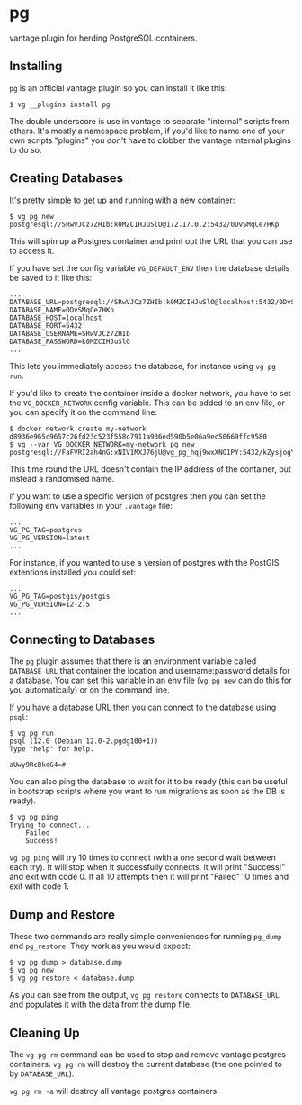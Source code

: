 # pg

vantage plugin for herding PostgreSQL containers.

## Installing

`pg` is an official vantage plugin so you can install it like this:

    $ vg __plugins install pg

The double underscore is use in vantage to separate "internal" scripts from others. It's mostly a namespace problem, if you'd like to name one of your own scripts "plugins" you don't have to clobber the vantage internal plugins to do so.

## Creating Databases

It's pretty simple to get up and running with a new container:

    $ vg pg new
    postgresql://SRwVJCz7ZHIb:k0MZCIHJuSlO@172.17.0.2:5432/0DvSMqCe7HKp

This will spin up a Postgres container and print out the URL that you can use to access it.

If you have set the config variable `VG_DEFAULT_ENV` then the database details be saved to it like this:

    ...
    DATABASE_URL=postgresql://SRwVJCz7ZHIb:k0MZCIHJuSlO@localhost:5432/0DvSMqCe7HKp
    DATABASE_NAME=0DvSMqCe7HKp
    DATABASE_HOST=localhost
    DATABASE_PORT=5432
    DATABASE_USERNAME=SRwVJCz7ZHIb
    DATABASE_PASSWORD=k0MZCIHJuSlO
    ...

This lets you immediately access the database, for instance using `vg pg run`.

If you'd like to create the container inside a docker network, you have to set the `VG_DOCKER_NETWORK` config variable. This can be added to an env file, or you can specify it on the command line:

    $ docker network create my-network
    d8936e965c9657c26fd23c523f558c7911a936ed590b5e06a9ec50669ffc9580
    $ vg --var VG_DOCKER_NETWORK=my-network pg new
    postgresql://FaFVRI2ah4nG:xNIV1MXJ76jU@vg_pg_hqj9wxXNO1PY:5432/kZysjogYtPog

This time round the URL doesn't contain the IP address of the container, but instead a randomised name.

If you want to use a specific version of postgres then you can set the following env variables in your `.vantage` file:

    ...
    VG_PG_TAG=postgres
    VG_PG_VERSION=latest
    ...

For instance, if you wanted to use a version of postgres with the PostGIS extentions installed you could set:

    ...
    VG_PG_TAG=postgis/postgis
    VG_PG_VERSION=12-2.5
    ...

## Connecting to Databases

The `pg` plugin assumes that there is an environment variable called `DATABASE_URL` that container the location and username:password details for a database. You can set this variable in an env file (`vg pg new` can do this for you automatically) or on the command line.

If you have a database URL then you can connect to the database using `psql`:

    $ vg pg run
    psql (12.0 (Debian 12.0-2.pgdg100+1))
    Type "help" for help.

    aUwy9RcBkdG4=#

You can also ping the database to wait for it to be ready (this can be useful in bootstrap scripts where you want to run migrations as soon as the DB is ready).

    $ vg pg ping
    Trying to connect...
        Failed
        Success!

`vg pg ping` will try 10 times to connect (with a one second wait between each try). It will stop when it successfully connects, it will print "Success!" and exit with code 0. If all 10 attempts then it will print "Failed" 10 times and exit with code 1.

## Dump and Restore

These two commands are really simple conveniences for running `pg_dump` and `pg_restore`. They work as you would expect:

    $ vg pg dump > database.dump
    $ vg pg new
    $ vg pg restore < database.dump

As you can see from the output, `vg pg restore` connects to `DATABASE_URL` and populates it with the data from the dump file.

## Cleaning Up

The `vg pg rm` command can be used to stop and remove vantage postgres containers. `vg pg rm` will destroy the current database (the one pointed to by `DATABASE_URL`).

`vg pg rm -a` will destroy all vantage postgres containers.

